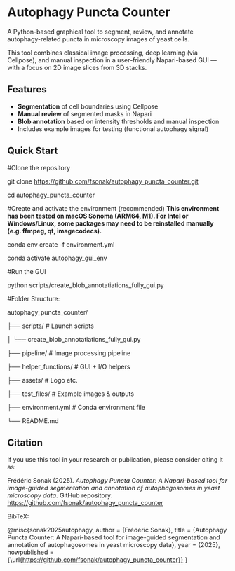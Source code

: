 # Autophagy Puncta Counter

A Python-based graphical tool to segment, review, and annotate autophagy-related puncta in microscopy images of yeast cells.

This tool combines classical image processing, deep learning (via Cellpose), and manual inspection in a user-friendly Napari-based GUI — with a focus on 2D image slices from 3D stacks.

## Features

- **Segmentation** of cell boundaries using Cellpose  
- **Manual review** of segmented masks in Napari  
- **Blob annotation** based on intensity thresholds and manual inspection  
- Includes example images for testing (functional autophagy signal)

## Quick Start

#Clone the repository

git clone https://github.com/fsonak/autophagy_puncta_counter.git

cd autophagy_puncta_counter

#Create and activate the environment (recommended) **This environment has been tested on macOS Sonoma (ARM64, M1). For Intel or Windows/Linux, some packages may need to be reinstalled manually (e.g. ffmpeg, qt, imagecodecs).**

conda env create -f environment.yml

conda activate autophagy_gui_env

#Run the GUI

python scripts/create_blob_annotatiations_fully_gui.py



#Folder Structure:

autophagy_puncta_counter/

├── scripts/                          # Launch scripts

│   └── create_blob_annotatiations_fully_gui.py

├── pipeline/                         # Image processing pipeline

├── helper_functions/                # GUI + I/O helpers

├── assets/                          # Logo etc.

├── test_files/                      # Example images & outputs

├── environment.yml                  # Conda environment file

└── README.md


## Citation

If you use this tool in your research or publication, please consider citing it as:

Frédéric Sonak (2025). *Autophagy Puncta Counter: A Napari-based tool for image-guided segmentation and annotation of autophagosomes in yeast microscopy data*. GitHub repository: https://github.com/fsonak/autophagy_puncta_counter

BibTeX:

@misc{sonak2025autophagy,
  author       = {Frédéric Sonak},
  title        = {Autophagy Puncta Counter: A Napari-based tool for image-guided segmentation and annotation of autophagosomes in yeast microscopy data},
  year         = {2025},
  howpublished = {\url{https://github.com/fsonak/autophagy_puncta_counter}}
}
